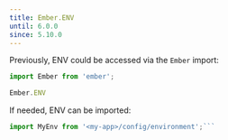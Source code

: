 ```yaml
---
title: Ember.ENV
until: 6.0.0
since: 5.10.0
---
```



Previously, ENV could be accessed via the `Ember` import:
```js
import Ember from 'ember';

Ember.ENV
```

 If needed, ENV can be imported:
```js
import MyEnv from '<my-app>/config/environment';```
